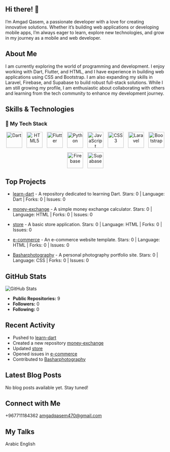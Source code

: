 ## Hi there! 👋

I’m Amgad Qasem, a passionate developer with a love for creating innovative solutions. Whether it’s building web applications or developing mobile apps, I’m always eager to learn, explore new technologies, and grow in my journey as a mobile and web developer.

## About Me

I am currently exploring the world of programming and development. I enjoy working with Dart, Flutter, and HTML, and I have experience in building web applications using CSS and Bootstrap. I am also expanding my skills in Laravel, Firebase, and Supabase to build robust full-stack solutions. While I am still growing my profile, I am enthusiastic about collaborating with others and learning from the tech community to enhance my development journey.

## Skills & Technologies

### 🚀 My Tech Stack

<p align="center" style="display: flex; flex-wrap: wrap; gap: 14px; justify-content: center;">

  <img src="https://img.shields.io/badge/Dart-0175C2?style=for-the-badge&logo=dart&logoColor=white&labelColor=00000000&borderRadius=10" alt="Dart" height="50" />
  
  <img src="https://img.shields.io/badge/HTML5-E34F26?style=for-the-badge&logo=html5&logoColor=white&labelColor=00000000&borderRadius=10" alt="HTML5" height="50" />
  
  <img src="https://img.shields.io/badge/Flutter-02569B?style=for-the-badge&logo=flutter&logoColor=white&labelColor=00000000&borderRadius=10" alt="Flutter" height="50" />
  
  <img src="https://img.shields.io/badge/Python-3776AB?style=for-the-badge&logo=python&logoColor=white&labelColor=00000000&borderRadius=10" alt="Python" height="50" />
  
  <img src="https://img.shields.io/badge/JavaScript-F7DF1E?style=for-the-badge&logo=javascript&logoColor=black&labelColor=00000000&borderRadius=10" alt="JavaScript" height="50" />
  
  <img src="https://img.shields.io/badge/CSS3-1572B6?style=for-the-badge&logo=css3&logoColor=white&labelColor=00000000&borderRadius=10" alt="CSS3" height="50" />
  
  <img src="https://img.shields.io/badge/Laravel-FF2D20?style=for-the-badge&logo=laravel&logoColor=white&labelColor=00000000&borderRadius=10" alt="Laravel" height="50" />
  
  <img src="https://img.shields.io/badge/Bootstrap-7952B3?style=for-the-badge&logo=bootstrap&logoColor=white&labelColor=00000000&borderRadius=10" alt="Bootstrap" height="50" />
  
  <img src="https://img.shields.io/badge/Firebase-FFCA28?style=for-the-badge&logo=firebase&logoColor=black&labelColor=00000000&borderRadius=10" alt="Firebase" height="50" />
  
  <img src="https://img.shields.io/badge/Supabase-3ECF8E?style=for-the-badge&logo=supabase&logoColor=white&labelColor=00000000&borderRadius=10" alt="Supabase" height="50" />

</p>



## Top Projects

- [learn-dart](https://github.com/AmgadQasem/learn-dart) - A repository dedicated to learning Dart. 
  Stars: 0 | Language: Dart | Forks: 0 | Issues: 0

- [money-exchange](https://github.com/AmgadQasem/money-exchange) - A simple money exchange calculator. 
  Stars: 0 | Language: HTML | Forks: 0 | Issues: 0

- [store](https://github.com/AmgadQasem/store) - A basic store application. 
  Stars: 0 | Language: HTML | Forks: 0 | Issues: 0

- [e-commerce](https://github.com/AmgadQasem/e-commerce) - An e-commerce website template. 
  Stars: 0 | Language: HTML | Forks: 0 | Issues: 0

- [Basharphotography](https://github.com/AmgadQasem/Basharphotography) - A personal photography portfolio site. 
  Stars: 0 | Language: CSS | Forks: 0 | Issues: 0

## GitHub Stats

![GitHub Stats](https://github-readme-stats.vercel.app/api?username=AmgadQasem&show_icons=true&theme=radical)

- **Public Repositories:** 9
- **Followers:** 0
- **Following:** 0

## Recent Activity

- Pushed to [learn-dart](https://github.com/AmgadQasem/learn-dart)
- Created a new repository [money-exchange](https://github.com/AmgadQasem/money-exchange)
- Updated [store](https://github.com/AmgadQasem/store)
- Opened issues in [e-commerce](https://github.com/AmgadQasem/e-commerce)
- Contributed to [Basharphotography](https://github.com/AmgadQasem/Basharphotography)

## Latest Blog Posts

No blog posts available yet. Stay tuned!

## Connect with Me

+967711184362
amgadqasem470@gmail.com

## My Talks

Arabic 
English
